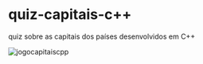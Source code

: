 # quiz-capitais-c++
quiz sobre as capitais dos países desenvolvidos em C++


![jogocapitaiscpp](https://github.com/Saraiva97/quiz-capitais-cpp/assets/93497276/8869fdd7-e561-4915-9cc0-a825de62af1d)
